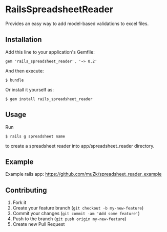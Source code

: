 # RailsSpreadsheetReader

Provides an easy way to add model-based validations to excel files.

## Installation

Add this line to your application's Gemfile:

    gem 'rails_spreadsheet_reader', '~> 0.2'

And then execute:

    $ bundle

Or install it yourself as:

    $ gem install rails_spreadsheet_reader

## Usage

Run

    $ rails g spreadsheet name

to create a spreadsheet reader into app/spreadsheet_reader directory.

## Example

Example rails app: https://github.com/muZk/spreadsheet_reader_example

## Contributing

1. Fork it
2. Create your feature branch (`git checkout -b my-new-feature`)
3. Commit your changes (`git commit -am 'Add some feature'`)
4. Push to the branch (`git push origin my-new-feature`)
5. Create new Pull Request
